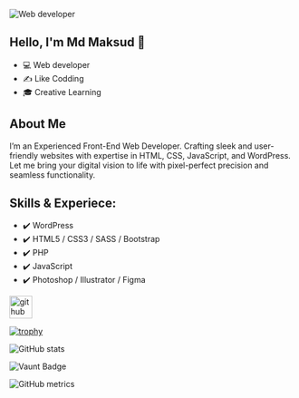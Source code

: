 ![Web developer](https://arturssmirnovs.github.io/github-profile-readme-generator/images/banner.png)
## Hello, I'm Md Maksud 👋
- 💻 Web developer
- ✍ Like Codding
- 🎓 Creative Learning
## About Me
I’m an Experienced Front-End Web Developer. Crafting sleek and user-friendly websites with expertise in HTML, CSS, JavaScript, and WordPress. Let me bring your digital vision to life with pixel-perfect precision and seamless functionality.

##  Skills & Experiece:
- ✔️ WordPress
- ✔️ HTML5 / CSS3 / SASS / Bootstrap
- ✔️ PHP
- ✔️ JavaScript
- ✔️ Photoshop / Illustrator / Figma


[<img src='https://cdn.jsdelivr.net/npm/simple-icons@3.0.1/icons/github.svg' alt='github' height='40'>](https://github.com/https://github.com/Md-maksud)  

[![trophy](https://github-profile-trophy.vercel.app/?username=https://github.com/Md-maksud)](https://github.com/ryo-ma/github-profile-trophy)

![GitHub stats](https://github-readme-stats.vercel.app/api?username=https://github.com/Md-maksud&show_icons=true)  

![Vaunt Badge](https://api.vaunt.dev/v1/github/entities/https://github.com/Md-maksud/contributions?format=svg&private=false)  

![GitHub metrics](https://metrics.lecoq.io/https://github.com/Md-maksud)  

